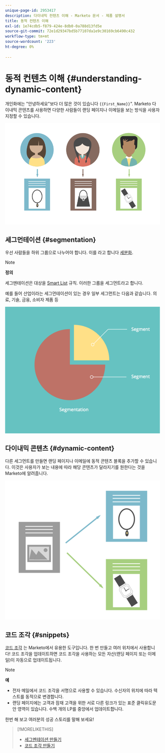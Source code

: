 ```yaml
---
unique-page-id: 2953417
description: 다이내믹 컨텐츠 이해 - Marketo 문서 - 제품 설명서
title: 동적 컨텐츠 이해
exl-id: 1e74cdb5-f879-424e-8db0-0a788d13fd5e
source-git-commit: 72e1d29347bd5b77107da1e9c30169cb6490c432
workflow-type: tm+mt
source-wordcount: '223'
ht-degree: 0%

---
```


# 동적 컨텐츠 이해 {#understanding-dynamic-content}

개인화에는 &quot;안녕하세요&quot;보다 더 많은 것이 있습니다 `{{First_Name}}`&quot;. Marketo 다이내믹 콘텐츠를 사용하면 다양한 사람들이 랜딩 페이지나 이메일을 보는 방식을 사용자 지정할 수 있습니다.

![](assets/artboard-1.png)

## 세그먼테이션 {#segmentation}

우선 사람들을 하위 그룹으로 나누어야 합니다. 이를 라고 합니다 [세분화](/help/marketo/product-docs/personalization/segmentation-and-snippets/segmentation/create-a-segmentation.md).

>[!NOTE]
>
>**정의**
>
>세그멘테이션은 대상을 [Smart List](/help/marketo/product-docs/core-marketo-concepts/smart-campaigns/understanding-smart-campaigns.md) 규칙. 이러한 그룹을 세그먼트라고 합니다.

예를 들어 산업이라는 세그먼테이션이 있는 경우 일부 세그먼트는 다음과 같습니다. 의료, 기술, 금융, 소비자 제품 등

![](assets/artboard-2.png)

## 다이내믹 콘텐츠 {#dynamic-content}

다른 세그먼트를 만들면 랜딩 페이지나 이메일에 동적 콘텐츠 블록을 추가할 수 있습니다. 이것은 사용자가 보는 내용에 따라 해당 콘텐츠가 달라지기를 원한다는 것을 Marketo에 알려줍니다.

![](assets/artboard-3.png)

## 코드 조각 {#snippets}

[코드 조각](/help/marketo/product-docs/personalization/segmentation-and-snippets/snippets/create-a-snippet.md) 는 Marketo에서 유용한 도구입니다. 한 번 만들고 여러 위치에서 사용합니다! 코드 조각을 업데이트하면 코드 조각을 사용하는 모든 자산(랜딩 페이지 또는 이메일)이 자동으로 업데이트됩니다.

>[!NOTE]
>
>**예**
>
>* 전자 메일에서 코드 조각을 서명으로 사용할 수 있습니다. 수신자의 위치에 따라 텍스트를 동적으로 변경합니다.
>* 랜딩 페이지에는 고객과 잠재 고객을 위한 서로 다른 링크가 있는 표준 클릭유도문안 영역이 있습니다. 수백 개의 LP를 중앙에서 업데이트합니다.


한번 해 보고 여러분의 성공 스토리를 말해 보세요!

>[!MORELIKETHIS]
>
>* [세그멘테이션 만들기](/help/marketo/product-docs/personalization/segmentation-and-snippets/segmentation/create-a-segmentation.md)
>* [코드 조각 만들기](/help/marketo/product-docs/personalization/segmentation-and-snippets/snippets/create-a-snippet.md)

